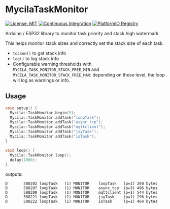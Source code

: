 # MycilaTaskMonitor

[![License: MIT](https://img.shields.io/badge/License-MIT-yellow.svg)](https://opensource.org/licenses/MIT)
[![Continuous Integration](https://github.com/mathieucarbou/MycilaTaskMonitor/actions/workflows/ci.yml/badge.svg)](https://github.com/mathieucarbou/MycilaTaskMonitor/actions/workflows/ci.yml)
[![PlatformIO Registry](https://badges.registry.platformio.org/packages/mathieucarbou/library/MycilaTaskMonitor.svg)](https://registry.platformio.org/libraries/mathieucarbou/MycilaTaskMonitor)

Arduino / ESP32 library to monitor task priority and stack high watermark

This helps monitor stack sizes and correctly set the stack size of each task.

- `toJson()` to get stack info
- `log()` to log stack info
- Configurable warning thresholds with `MYCILA_TASK_MONITOR_STACK_FREE_MIN` and `MYCILA_TASK_MONITOR_STACK_FREE_MAX`: depending on these level, the loop will log as warnings or info.

## Usage

```c++
void setup() {
  Mycila::TaskMonitor.begin(5);
  Mycila::TaskMonitor.addTask("loopTask");
  Mycila::TaskMonitor.addTask("async_tcp");
  Mycila::TaskMonitor.addTask("mqttclient");
  Mycila::TaskMonitor.addTask("jsyTask");
  Mycila::TaskMonitor.addTask("ioTask");
}

void loop() {
  Mycila::TaskMonitor.loop();
  delay(1000);
}
```

outputs:

```
D       588202 loopTask   (1) MONITOR    loopTask   (p=1) 260 bytes
D       588207 loopTask   (1) MONITOR    async_tcp  (p=3) 496 bytes
D       588208 loopTask   (1) MONITOR    mqttclient (p=1) 544 bytes
D       588221 loopTask   (1) MONITOR    jsyTask    (p=1) 296 bytes
D       588222 loopTask   (1) MONITOR    ioTask     (p=1) 464 bytes
```
